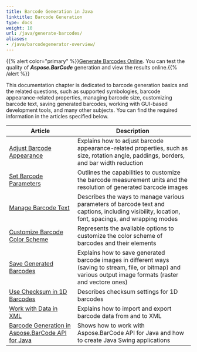 ```yaml
---
title: Barcode Generation in Java
linktitle: Barcode Generation
type: docs
weight: 10
url: /java/generate-barcodes/
aliases:
- /java/barcodegenerator-overview/
---
```

{{% alert color="primary" %}}[Generate Barcodes Online](https://products.aspose.app/barcode/generate). You can test the quality of ***Aspose.BarCode*** generation and view the results online.{{% /alert %}}

This documentation chapter is dedicated to barcode generation basics and the related questions, such as supported symbologies, barcode appearance-related properties, managing barcode size, customizing barcode text, saving generated barcodes, working with GUI-based development tools, and many other subjects. You can find the required information in the articles specified below.
   
| Article | Description |
|---|---|
|[Adjust Barcode Appearance](/barcode/java/working-with-barcode-image/)|Explains how to adjust barcode appearance-related properties, such as size, rotation angle, paddings, borders, and bar width reduction|
|[Set Barcode Parameters](/barcode/java/advanced-features/)|Outlines the capabilities to customize the barcode measurement units and the resolution of generated barcode images|
|[Manage Barcode Text](/barcode/java/control-the-appearance-of-code-text/)|Describes the ways to manage various parameters of barcode text and captions, including visibility, location, font, spacings, and wrapping modes|
|[Customize Barcode Color Scheme](/barcode/java/colorize-any-part-of-the-barcode-image/)|Represents the available options to customize the color scheme of barcodes and their elements|
|[Save Generated Barcodes](/barcode/java/generate-barcodes-with-aspose-barcode-apis/)|Explains how to save generated barcode images in different ways (saving to stream, file, or bitmap) and various output image formats (raster and vectore ones)|
|[Use Checksum in 1D Barcodes](/barcode/java/checksum-in-1d-barcodes/)|Describes checksum settings for 1D barcodes|
|[Work with Data in XML](/barcode/java/barcode-generation-in-xml/)|Explains how to import and export barcode data from and to XML|
|[Barcode Generation in Aspose.BarCode API for Java](/barcode/java/generate-barcodes-with-aspose-barcode-apis/)|Shows how to work with Aspose.BarCode API for Java and how to create Java Swing applications|
  